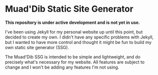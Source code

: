 # Muad'Dib Static Site Generator

**This repository is under active development and is not yet in use.**

I've been using Jekyll for my personal website up until this point, but decided
to create my own.  I didn't have any specific problems with Jekyll, but I
wanted to have more control and thought it might be fun to build my own static
site generator (SSG).

The Muad'Dib SSG is intended to be simple and lightweight, and do precisely
what's necessary for my website.  All features are subject to change and I
won't be adding any features I'm not using.

